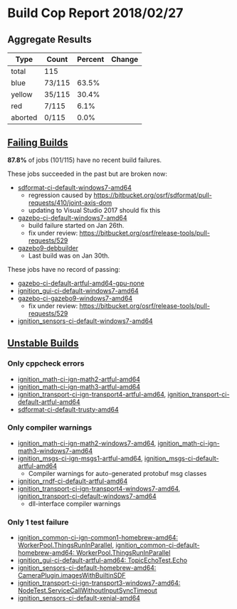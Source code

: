 # Build Cop Report 2018/02/27 #

## Aggregate Results

| Type | Count | Percent | Change |
|--|--|--|--|
| total | 115 | |  |
| blue | 73/115 | 63.5% |  |
| yellow | 35/115 | 30.4% |  |
| red | 7/115 | 6.1% |  |
| aborted | 0/115 | 0.0% |  |


## [Failing Builds](https://build.osrfoundation.org/view/main/view/BuildCopFail/) ##

**87.8%** of jobs (101/115) have no recent build failures.


These jobs succeeded in the past but are broken now:

* [sdformat-ci-default-windows7-amd64](https://build.osrfoundation.org/view/main/view/BuildCopFail/job/sdformat-ci-default-windows7-amd64/118/console)
    * regression caused by https://bitbucket.org/osrf/sdformat/pull-requests/410/joint-axis-dom
    * updating to Visual Studio 2017 should fix this
* [gazebo-ci-default-windows7-amd64](https://build.osrfoundation.org/view/main/view/BuildCopFail/job/gazebo-ci-default-windows7-amd64/)
    * build failure started on Jan 26th.
    * fix under review: https://bitbucket.org/osrf/release-tools/pull-requests/529
* [gazebo9-debbuilder](https://build.osrfoundation.org/view/main/view/BuildCopFail/job/gazebo9-debbuilder/)
    * Last build was on Jan 30th.

These jobs have no record of passing:

* [gazebo-ci-default-artful-amd64-gpu-none](https://build.osrfoundation.org/view/main/view/BuildCopFail/job/gazebo-ci-default-artful-amd64-gpu-none/)
* [ignition_gui-ci-default-windows7-amd64](https://build.osrfoundation.org/view/main/view/BuildCopFail/job/ignition_gui-ci-default-windows7-amd64/)
* [gazebo-ci-gazebo9-windows7-amd64](https://build.osrfoundation.org/view/main/view/BuildCopFail/job/gazebo-ci-gazebo9-windows7-amd64/)
    * fix under review: https://bitbucket.org/osrf/release-tools/pull-requests/529
* [ignition_sensors-ci-default-windows7-amd64](https://build.osrfoundation.org/view/main/view/BuildCopFail/job/ignition_sensors-ci-default-windows7-amd64/)

## [Unstable Builds](https://build.osrfoundation.org/view/main/view/BuildCopFail/) ##

### Only cppcheck errors ###

* [ignition_math-ci-ign-math2-artful-amd64](https://build.osrfoundation.org/view/main/view/BuildCopFail/job/ignition_math-ci-ign-math2-artful-amd64/2/cppcheckResult/)
* [ignition_math-ci-ign-math3-artful-amd64](https://build.osrfoundation.org/view/main/view/BuildCopFail/job/ignition_math-ci-ign-math3-artful-amd64/2/cppcheckResult/)
* [ignition_transport-ci-ign-transport4-artful-amd64](https://build.osrfoundation.org/view/main/view/BuildCopFail/job/ignition_transport-ci-ign-transport4-artful-amd64/5/cppcheckResult/), [ignition_transport-ci-default-artful-amd64](https://build.osrfoundation.org/view/main/view/BuildCopFail/job/ignition_transport-ci-default-artful-amd64/5/cppcheckResult/)
* [sdformat-ci-default-trusty-amd64](https://build.osrfoundation.org/view/main/view/BuildCopFail/job/sdformat-ci-default-trusty-amd64/109/cppcheckResult/)

### Only compiler warnings ###

* [ignition_math-ci-ign-math2-windows7-amd64](https://build.osrfoundation.org/view/main/view/BuildCopFail/job/ignition_math-ci-ign-math2-windows7-amd64/5/warningsResult/), [ignition_math-ci-ign-math3-windows7-amd64](https://build.osrfoundation.org/view/main/view/BuildCopFail/job/ignition_math-ci-ign-math3-windows7-amd64/6/warningsResult/)
* [ignition_msgs-ci-ign-msgs1-artful-amd64](https://build.osrfoundation.org/view/main/view/BuildCopFail/job/ignition_msgs-ci-ign-msgs1-artful-amd64/2/warnings22Result/), [ignition_msgs-ci-default-artful-amd64](https://build.osrfoundation.org/view/main/view/BuildCopFail/job/ignition_msgs-ci-default-artful-amd64/2/warningsResult/)
    * Compiler warnings for auto-generated protobuf msg classes
* [ignition_rndf-ci-default-artful-amd64](https://build.osrfoundation.org/view/main/view/BuildCopFail/job/ignition_rndf-ci-default-artful-amd64/2/warnings22Result/)
* [ignition_transport-ci-ign-transport4-windows7-amd64](https://build.osrfoundation.org/view/main/view/BuildCopFail/job/ignition_transport-ci-ign-transport4-windows7-amd64/6/warningsResult/), [ignition_transport-ci-default-windows7-amd64](https://build.osrfoundation.org/view/main/view/BuildCopFail/job/ignition_transport-ci-default-windows7-amd64/140/warningsResult/)
    * dll-interface compiler warnings

### Only 1 test failure ###

* [ignition_common-ci-ign-common1-homebrew-amd64: WorkerPool.ThingsRunInParallel](https://build.osrfoundation.org/view/main/view/BuildCopFail/job/ignition_common-ci-ign-common1-homebrew-amd64/3/testReport/(root)/WorkerPool/ThingsRunInParallel/), [ignition_common-ci-default-homebrew-amd64: WorkerPool.ThingsRunInParallel](https://build.osrfoundation.org/view/main/view/BuildCopFail/job/ignition_common-ci-default-homebrew-amd64/99/testReport/(root)/WorkerPool/ThingsRunInParallel/)
* [ignition_gui-ci-default-artful-amd64: TopicEchoTest.Echo](https://build.osrfoundation.org/view/main/view/BuildCopFail/job/ignition_gui-ci-default-artful-amd64/6/testReport/junit/(root)/TopicEchoTest/Echo/)
* [ignition_sensors-ci-default-homebrew-amd64: CameraPlugin.imagesWithBuiltinSDF](https://build.osrfoundation.org/view/main/view/BuildCopFail/job/ignition_sensors-ci-default-homebrew-amd64/7/testReport/(root)/CameraPlugin/imagesWithBuiltinSDF/)
* [ignition_transport-ci-ign-transport3-windows7-amd64: NodeTest.ServiceCallWithoutInputSyncTimeout](https://build.osrfoundation.org/view/main/view/BuildCopFail/job/ignition_transport-ci-ign-transport3-windows7-amd64/21/testReport/(root)/NodeTest/ServiceCallWithoutInputSyncTimeout/)
* [ignition_sensors-ci-default-xenial-amd64](https://build.osrfoundation.org/view/main/view/BuildCopFail/job/ignition_sensors-ci-default-xenial-amd64/30/testReport/)